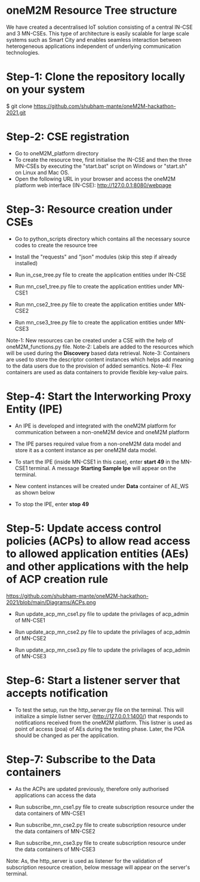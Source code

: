 # oneM2M Resource Tree structure
We have created a decentralised IoT solution consisting of a central IN-CSE and 3 MN-CSEs. This type of architecture is easily scalable for large scale systems
such as Smart City and enables seamless interaction between heterogeneous applications independent of underlying communication technologies.

# Step-1: Clone the repository locally on your system
$ git clone https://github.com/shubham-mante/oneM2M-hackathon-2021.git

# Step-2: CSE registration 
* Go to oneM2M_platform directory
* To create the resource tree, first initialise the IN-CSE and then the three MN-CSEs by executing the "start.bat" script on Windows or "start.sh" on Linux and Mac OS. 
* Open the following URL in your browser and access the oneM2M platform web interface (IN-CSE): http://127.0.0.1:8080/webpage 

# Step-3: Resource creation under CSEs
* Go to python_scripts directory which contains all the necessary source codes to create the resource tree
* Install the "requests" and "json" modules (skip this step if already installed)
* Run in_cse_tree.py file to create the application entities under IN-CSE

* Run mn_cse1_tree.py file to create the application entities under MN-CSE1

* Run mn_cse2_tree.py file to create the application entities under MN-CSE2

* Run mn_cse3_tree.py file to create the application entities under MN-CSE3

Note-1: New resources can be created under a CSE with the help of oneM2M_functions.py file.
Note-2: Labels are added to the resources which will be used during the **Discovery** based data retrieval.
Note-3: Containers are used to store the descriptor content instances which helps add meaning to the data users due to the provision of added semantics.
Note-4: Flex containers are used as data containers to provide flexible key-value pairs. 

# Step-4: Start the Interworking Proxy Entity (IPE)
* An IPE is developed and integrated with the oneM2M platform for communication between a non-oneM2M device and oneM2M platform
* The IPE parses required value from a non-oneM2M data model and store it as a content instance as per oneM2M data model.

* To start the IPE (inside MN-CSE1 in this case), enter **start 49** in the MN-CSE1 terminal. A message **Starting Sample Ipe** will appear on the terminal.
* New content instances will be created under **Data** container of AE_WS as shown below

* To stop the IPE, enter **stop 49**
 
# Step-5: Update access control policies (ACPs) to allow read access to allowed application entities (AEs) and other applications with the help of ACP creation rule
https://github.com/shubham-mante/oneM2M-hackathon-2021/blob/main/Diagrams/ACPs.png

* Run update_acp_mn_cse1.py file to update the privilages of acp_admin of MN-CSE1

* Run update_acp_mn_cse2.py file to update the privilages of acp_admin of MN-CSE2

* Run update_acp_mn_cse3.py file to update the privilages of acp_admin of MN-CSE3

# Step-6: Start a listener server that accepts notification
* To test the setup, run the http_server.py file on the terminal. This will initialize a simple listner server (http://127.0.0.1:1400/) that responds to notifications received from the oneM2M platform. This listner is used as point of access (poa) of AEs during the testing phase. Later, the POA should be changed as per the application.

# Step-7: Subscribe to the Data containers
* As the ACPs are updated previously, therefore only authorised applications can access the data
* Run subscribe_mn_cse1.py file to create subscription resource under the data containers of MN-CSE1

* Run subscribe_mn_cse2.py file to create subscription resource under the data containers of MN-CSE2

* Run subscribe_mn_cse3.py file to create subscription resource under the data containers of MN-CSE3

Note: As, the http_server is used as listener for the validation of subscription resource creation, below message will appear on the server's terminal.

